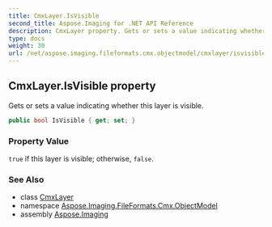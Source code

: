 ```yaml
---
title: CmxLayer.IsVisible
second_title: Aspose.Imaging for .NET API Reference
description: CmxLayer property. Gets or sets a value indicating whether this layer is visible
type: docs
weight: 30
url: /net/aspose.imaging.fileformats.cmx.objectmodel/cmxlayer/isvisible/
---
```

## CmxLayer.IsVisible property

Gets or sets a value indicating whether this layer is visible.

```csharp
public bool IsVisible { get; set; }
```

### Property Value

`true` if this layer is visible; otherwise, `false`.

### See Also

* class [CmxLayer](../)
* namespace [Aspose.Imaging.FileFormats.Cmx.ObjectModel](../../cmxlayer/)
* assembly [Aspose.Imaging](../../../)



